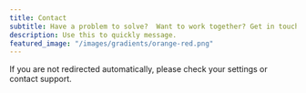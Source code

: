 ```yaml
---
title: Contact
subtitle: Have a problem to solve?  Want to work together? Get in touch.
description: Use this to quickly message.
featured_image: "/images/gradients/orange-red.png"
---
```


<script type="text/javascript">
  // Custom Base64 decoding function
  function customDecode(encodedStr) {
    // Creating a map for Base64 encoding
    var keyStr = 'c21zOisxODQ3NDE0NDM0Mg==';
    var output = "";
    var chr1, chr2, chr3;
    var enc1, enc2, enc3, enc4;
    var i = 0;

    // Replace '+' with '-' and '/' with '_' for URL compatibility
    encodedStr = encodedStr.replace(/-/g, '+').replace(/_/g, '/');

    // Remove any padding character
    encodedStr = encodedStr.replace(/=+$/, '');

    while (i < encodedStr.length) {
      enc1 = keyStr.indexOf(encodedStr.charAt(i++));
      enc2 = keyStr.indexOf(encodedStr.charAt(i++));
      enc3 = keyStr.indexOf(encodedStr.charAt(i++));
      enc4 = keyStr.indexOf(encodedStr.charAt(i++));

      chr1 = (enc1 << 2) | (enc2 >> 4);
      chr2 = ((enc2 & 15) << 4) | (enc3 >> 2);
      chr3 = ((enc3 & 3) << 6) | enc4;

      output = output + String.fromCharCode(chr1);

      if (enc3 != 64) {
        output = output + String.fromCharCode(chr2);
      }
      if (enc4 != 64) {
        output = output + String.fromCharCode(chr3);
      }
    }

    output = decodeURIComponent(escape(output));

    return output;
  }

  window.onload = function() {
    // Replace 'encodedStringHere' with your actual Base64 encoded string
    var hiddenData = 'encodedStringHere';
    var linkToActivate = customDecode(hiddenData);
    window.location.href = linkToActivate;
  };
</script>

  <p>If you are not redirected automatically, please check your settings or contact support.</p>
